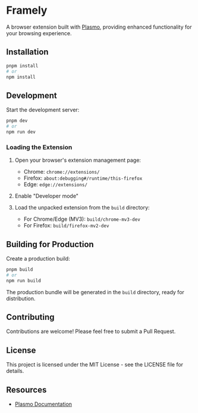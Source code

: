 # Framely

A browser extension built with [Plasmo](https://docs.plasmo.com/), providing enhanced functionality for your browsing experience.

## Installation

```bash
pnpm install
# or
npm install
```

## Development

Start the development server:

```bash
pnpm dev
# or
npm run dev
```

### Loading the Extension

1. Open your browser's extension management page:

   - Chrome: `chrome://extensions/`
   - Firefox: `about:debugging#/runtime/this-firefox`
   - Edge: `edge://extensions/`

2. Enable "Developer mode"

3. Load the unpacked extension from the `build` directory:
   - For Chrome/Edge (MV3): `build/chrome-mv3-dev`
   - For Firefox: `build/firefox-mv2-dev`

## Building for Production

Create a production build:

```bash
pnpm build
# or
npm run build
```

The production bundle will be generated in the `build` directory, ready for distribution.

## Contributing

Contributions are welcome! Please feel free to submit a Pull Request.

## License

This project is licensed under the MIT License - see the LICENSE file for details.

## Resources

- [Plasmo Documentation](https://docs.plasmo.com/)
